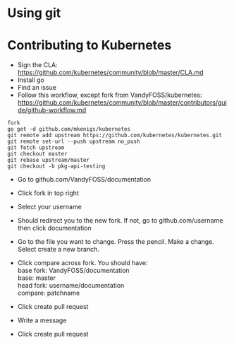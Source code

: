 # Using git

# Contributing to Kubernetes
* Sign the CLA: https://github.com/kubernetes/community/blob/master/CLA.md
* Install go
* Find an issue
* Follow this workflow, except fork from VandyFOSS/kubernetes: https://github.com/kubernetes/community/blob/master/contributors/guide/github-workflow.md

```
fork
go get -d github.com/mkenigs/kubernetes
git remote add upstream https://github.com/kubernetes/kubernetes.git
git remote set-url --push upstream no_push
git fetch upstream
git checkout master
git rebase upstream/master
git checkout -b pkg-api-testing

```
* Go to github.com/VandyFOSS/documentation
* Click fork in top right
* Select your username
* Should redirect you to the new fork. If not, go to github.com/username then click documentation
* Go to the file you want to change. Press the pencil. Make a change. Select create a new branch.
* Click compare across fork. You should have:  
base fork: VandyFOSS/documentation  
base: master  
head fork: username/documentation  
compare: patchname

* Click create pull request
* Write a message
* Click create pull request
